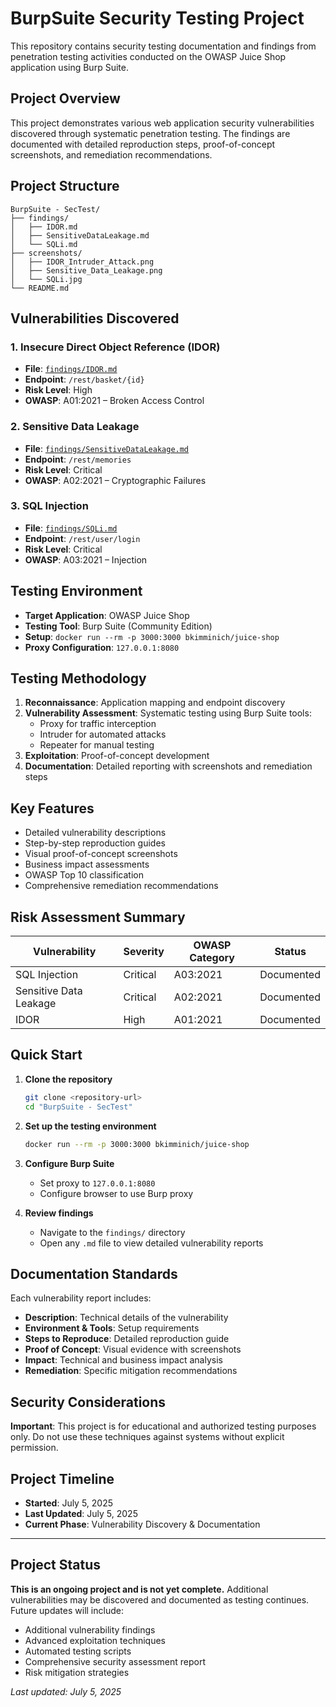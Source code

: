 # BurpSuite Security Testing Project

This repository contains security testing documentation and findings from penetration testing activities conducted on the OWASP Juice Shop application using Burp Suite.

## Project Overview

This project demonstrates various web application security vulnerabilities discovered through systematic penetration testing. The findings are documented with detailed reproduction steps, proof-of-concept screenshots, and remediation recommendations.

## Project Structure

```
BurpSuite - SecTest/
├── findings/                    
│   ├── IDOR.md                 
│   ├── SensitiveDataLeakage.md 
│   └── SQLi.md                 
├── screenshots/                
│   ├── IDOR_Intruder_Attack.png
│   ├── Sensitive_Data_Leakage.png
│   └── SQLi.jpg
└── README.md                   
```

## Vulnerabilities Discovered

### 1. Insecure Direct Object Reference (IDOR)
- **File**: [`findings/IDOR.md`](findings/IDOR.md)
- **Endpoint**: `/rest/basket/{id}`
- **Risk Level**: High
- **OWASP**: A01:2021 – Broken Access Control

### 2. Sensitive Data Leakage
- **File**: [`findings/SensitiveDataLeakage.md`](findings/SensitiveDataLeakage.md)
- **Endpoint**: `/rest/memories`
- **Risk Level**: Critical
- **OWASP**: A02:2021 – Cryptographic Failures

### 3. SQL Injection
- **File**: [`findings/SQLi.md`](findings/SQLi.md)
- **Endpoint**: `/rest/user/login`
- **Risk Level**: Critical
- **OWASP**: A03:2021 – Injection

## Testing Environment

- **Target Application**: OWASP Juice Shop
- **Testing Tool**: Burp Suite (Community Edition)
- **Setup**: `docker run --rm -p 3000:3000 bkimminich/juice-shop`
- **Proxy Configuration**: `127.0.0.1:8080`

## Testing Methodology

1. **Reconnaissance**: Application mapping and endpoint discovery
2. **Vulnerability Assessment**: Systematic testing using Burp Suite tools:
   - Proxy for traffic interception
   - Intruder for automated attacks
   - Repeater for manual testing
3. **Exploitation**: Proof-of-concept development
4. **Documentation**: Detailed reporting with screenshots and remediation steps

## Key Features

- Detailed vulnerability descriptions
- Step-by-step reproduction guides
- Visual proof-of-concept screenshots
- Business impact assessments
- OWASP Top 10 classification
- Comprehensive remediation recommendations

## Risk Assessment Summary

| Vulnerability | Severity | OWASP Category | Status |
|---------------|----------|----------------|---------|
| SQL Injection | Critical | A03:2021 | Documented |
| Sensitive Data Leakage | Critical | A02:2021 | Documented |
| IDOR | High | A01:2021 | Documented |

## Quick Start

1. **Clone the repository**
   ```bash
   git clone <repository-url>
   cd "BurpSuite - SecTest"
   ```

2. **Set up the testing environment**
   ```bash
   docker run --rm -p 3000:3000 bkimminich/juice-shop
   ```

3. **Configure Burp Suite**
   - Set proxy to `127.0.0.1:8080`
   - Configure browser to use Burp proxy

4. **Review findings**
   - Navigate to the `findings/` directory
   - Open any `.md` file to view detailed vulnerability reports

## Documentation Standards

Each vulnerability report includes:
- **Description**: Technical details of the vulnerability
- **Environment & Tools**: Setup requirements
- **Steps to Reproduce**: Detailed reproduction guide
- **Proof of Concept**: Visual evidence with screenshots
- **Impact**: Technical and business impact analysis
- **Remediation**: Specific mitigation recommendations

## Security Considerations

**Important**: This project is for educational and authorized testing purposes only. Do not use these techniques against systems without explicit permission.

## Project Timeline

- **Started**: July 5, 2025
- **Last Updated**: July 5, 2025
- **Current Phase**: Vulnerability Discovery & Documentation

---

## Project Status

**This is an ongoing project and is not yet complete.** Additional vulnerabilities may be discovered and documented as testing continues. Future updates will include:

- Additional vulnerability findings
- Advanced exploitation techniques
- Automated testing scripts
- Comprehensive security assessment report
- Risk mitigation strategies

*Last updated: July 5, 2025*
